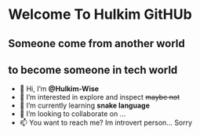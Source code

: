 # Welcome To Hulkim GitHUb
## Someone come from another world
## to become someone in tech world
- 👋 Hi, I’m **@Hulkim-Wise**
- 👀 I’m interested in explore and inspect ~~maybe not~~
- 🌱 I’m currently learning **snake language**
- 💞️ I’m looking to collaborate on ...
- 📫 You want to reach me? Im introvert person... Sorry

<!---
Hulkim-Wise/Hulkim-Wise is a ✨ special ✨ repository because its `README.md` (this file) appears on your GitHub profile.
You can click the Preview link to take a look at your changes.
--->
